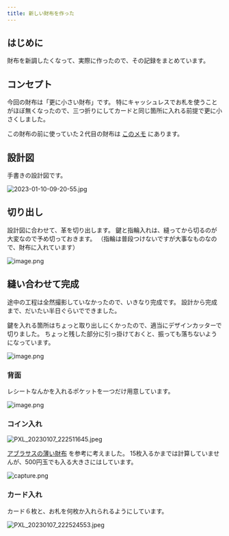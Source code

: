 ```yaml
---
title: 新しい財布を作った
---
```


## はじめに

財布を新調したくなって、実際に作ったので、その記録をまとめています。

## コンセプト

今回の財布は「更に小さい財布」です。
特にキャッシュレスでお札を使うことがほぼ無くなったので、三つ折りにしてカードと同じ箇所に入れる前提で更に小さくしました。

この財布の前に使っていた２代目の財布は [このメモ](https://mryhryki.com/blog/2022-09-27-leathercraft.html) にあります。

## 設計図

手書きの設計図です。

![2023-01-10-09-20-55.jpg](https://mryhryki.com/file/TuSA647SrxiB3CUawN80AoPOchnkBkkbS0zcNnTNrggdVlNw.webp)

## 切り出し

設計図に合わせて、革を切り出します。
鍵と指輪入れは、縫ってから切るのが大変なので予め切っておきます。
（指輪は普段つけないですが大事なものなので、財布に入れています）

![image.png](https://mryhryki.com/file/TuMR1H_4png-ur9ZEUFEzAD8tbP2GQRJAEebQXISEFGcDpOc.webp)

## 縫い合わせて完成

途中の工程は全然撮影していなかったので、いきなり完成です。
設計から完成まで、だいたい半日ぐらいでできました。

鍵を入れる箇所はちょっと取り出しにくかったので、適当にデザインカッターで切りました。
ちょっと残した部分に引っ掛けておくと、振っても落ちないようになっています。

![image.png](https://mryhryki.com/file/TuMPbvr5C2zlfa3g0PA17V17DvT3hZRveoR_r_sCQfv5MlZA.webp)

### 背面

レシートなんかを入れるポケットを一つだけ用意しています。

![image.png](https://mryhryki.com/file/TuMIiBwpjaTJNz16Lrg8Na6F9lw8uj2KdFF195zDExygV7-k.webp)

### コイン入れ

![PXL_20230107_222511645.jpeg](https://mryhryki.com/file/TuSAuSBGelBH6t0EmuvDvcWrgv4LuR0kYzp7daLFv34apaXA.webp)

[アブラサスの薄い財布](https://superclassic.jp/?pid=16355432) を参考に考えました。
15枚入るかまでは計算していませんが、500円玉でも入る大きさにはしています。

![capture.png](https://mryhryki.com/file/TuMMnb4IuENh9oQ0wd7qz0SB3nrsTBEc6q5yVF9g4dFl_HKI.webp)

### カード入れ

カード６枚と、お札を何枚か入れられるようにしています。

![PXL_20230107_222524553.jpeg](https://mryhryki.com/file/TuSAuJPUJ3ObVKGrQOspU_ANMShnU_82klSThIxVmRb7MDrM.webp)
